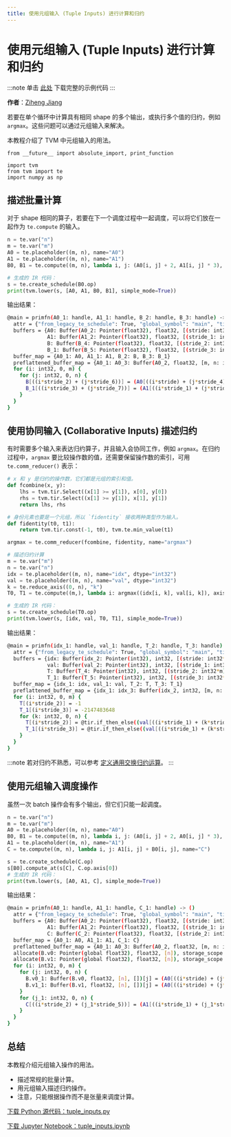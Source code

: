 ```yaml
---
title: 使用元组输入 (Tuple Inputs) 进行计算和归约
---
```


# 使用元组输入 (Tuple Inputs) 进行计算和归约

:::note
单击 [此处](https://tvm.apache.org/docs/how_to/work_with_schedules/tuple_inputs.html#sphx-glr-download-how-to-work-with-schedules-tuple-inputs-py) 下载完整的示例代码
:::

**作者**：[Ziheng Jiang](https://github.com/ZihengJiang)

若要在单个循环中计算具有相同 shape 的多个输出，或执行多个值的归约，例如 `argmax`。这些问题可以通过元组输入来解决。

本教程介绍了 TVM 中元组输入的用法。

```plain
from __future__ import absolute_import, print_function

import tvm
from tvm import te
import numpy as np
```

## 描述批量计算

对于 shape 相同的算子，若要在下一个调度过程中一起调度，可以将它们放在一起作为 `te.compute` 的输入。

``` python
n = te.var("n")
m = te.var("m")
A0 = te.placeholder((m, n), name="A0")
A1 = te.placeholder((m, n), name="A1")
B0, B1 = te.compute((m, n), lambda i, j: (A0[i, j] + 2, A1[i, j] * 3), name="B")

# 生成的 IR 代码：
s = te.create_schedule(B0.op)
print(tvm.lower(s, [A0, A1, B0, B1], simple_mode=True))
```

输出结果：

``` bash
@main = primfn(A0_1: handle, A1_1: handle, B_2: handle, B_3: handle) -> ()
  attr = {"from_legacy_te_schedule": True, "global_symbol": "main", "tir.noalias": True}
  buffers = {A0: Buffer(A0_2: Pointer(float32), float32, [(stride: int32*m: int32)], [], type="auto"),
             A1: Buffer(A1_2: Pointer(float32), float32, [(stride_1: int32*m)], [], type="auto"),
             B: Buffer(B_4: Pointer(float32), float32, [(stride_2: int32*m)], [], type="auto"),
             B_1: Buffer(B_5: Pointer(float32), float32, [(stride_3: int32*m)], [], type="auto")}
  buffer_map = {A0_1: A0, A1_1: A1, B_2: B, B_3: B_1}
  preflattened_buffer_map = {A0_1: A0_3: Buffer(A0_2, float32, [m, n: int32], [stride, stride_4: int32], type="auto"), A1_1: A1_3: Buffer(A1_2, float32, [m, n], [stride_1, stride_5: int32], type="auto"), B_2: B_6: Buffer(B_4, float32, [m, n], [stride_2, stride_6: int32], type="auto"), B_3: B_7: Buffer(B_5, float32, [m, n], [stride_3, stride_7: int32], type="auto")} {
  for (i: int32, 0, m) {
    for (j: int32, 0, n) {
      B[((i*stride_2) + (j*stride_6))] = (A0[((i*stride) + (j*stride_4))] + 2f32)
      B_1[((i*stride_3) + (j*stride_7))] = (A1[((i*stride_1) + (j*stride_5))]*3f32)
    }
  }
}
```

## 使用协同输入 (Collaborative Inputs) 描述归约

有时需要多个输入来表达归约算子，并且输入会协同工作，例如 `argmax`。在归约过程中，`argmax` 要比较操作数的值，还需要保留操作数的索引，可用 `te.comm_reducer()` 表示：

``` python
# x 和 y 是归约的操作数，它们都是元组的索引和值。
def fcombine(x, y):
    lhs = tvm.tir.Select((x[1] >= y[1]), x[0], y[0])
    rhs = tvm.tir.Select((x[1] >= y[1]), x[1], y[1])
    return lhs, rhs

# 身份元素也要是一个元组，所以 `fidentity` 接收两种类型作为输入。
def fidentity(t0, t1):
    return tvm.tir.const(-1, t0), tvm.te.min_value(t1)

argmax = te.comm_reducer(fcombine, fidentity, name="argmax")

# 描述归约计算
m = te.var("m")
n = te.var("n")
idx = te.placeholder((m, n), name="idx", dtype="int32")
val = te.placeholder((m, n), name="val", dtype="int32")
k = te.reduce_axis((0, n), "k")
T0, T1 = te.compute((m,), lambda i: argmax((idx[i, k], val[i, k]), axis=k), name="T")

# 生成的 IR 代码：
s = te.create_schedule(T0.op)
print(tvm.lower(s, [idx, val, T0, T1], simple_mode=True))
```

输出结果：

``` bash
@main = primfn(idx_1: handle, val_1: handle, T_2: handle, T_3: handle) -> ()
  attr = {"from_legacy_te_schedule": True, "global_symbol": "main", "tir.noalias": True}
  buffers = {idx: Buffer(idx_2: Pointer(int32), int32, [(stride: int32*m: int32)], [], type="auto"),
             val: Buffer(val_2: Pointer(int32), int32, [(stride_1: int32*m)], [], type="auto"),
             T: Buffer(T_4: Pointer(int32), int32, [(stride_2: int32*m)], [], type="auto"),
             T_1: Buffer(T_5: Pointer(int32), int32, [(stride_3: int32*m)], [], type="auto")}
  buffer_map = {idx_1: idx, val_1: val, T_2: T, T_3: T_1}
  preflattened_buffer_map = {idx_1: idx_3: Buffer(idx_2, int32, [m, n: int32], [stride, stride_4: int32], type="auto"), val_1: val_3: Buffer(val_2, int32, [m, n], [stride_1, stride_5: int32], type="auto"), T_2: T_6: Buffer(T_4, int32, [m], [stride_2], type="auto"), T_3: T_7: Buffer(T_5, int32, [m], [stride_3], type="auto")} {
  for (i: int32, 0, m) {
    T[(i*stride_2)] = -1
    T_1[(i*stride_3)] = -2147483648
    for (k: int32, 0, n) {
      T[(i*stride_2)] = @tir.if_then_else((val[((i*stride_1) + (k*stride_5))] <= T_1[(i*stride_3)]), T[(i*stride_2)], idx[((i*stride) + (k*stride_4))], dtype=int32)
      T_1[(i*stride_3)] = @tir.if_then_else((val[((i*stride_1) + (k*stride_5))] <= T_1[(i*stride_3)]), T_1[(i*stride_3)], val[((i*stride_1) + (k*stride_5))], dtype=int32)
    }
  }
}
```

:::note
若对归约不熟悉，可以参考 [定义通用交换归约运算](https://tvm.apache.org/docs/how_to/work_with_schedules/reduction.html#general-reduction)。
:::

## 使用元组输入调度操作

虽然一次 batch 操作会有多个输出，但它们只能一起调度。

``` python
n = te.var("n")
m = te.var("m")
A0 = te.placeholder((m, n), name="A0")
B0, B1 = te.compute((m, n), lambda i, j: (A0[i, j] + 2, A0[i, j] * 3), name="B")
A1 = te.placeholder((m, n), name="A1")
C = te.compute((m, n), lambda i, j: A1[i, j] + B0[i, j], name="C")

s = te.create_schedule(C.op)
s[B0].compute_at(s[C], C.op.axis[0])
# 生成的 IR 代码：
print(tvm.lower(s, [A0, A1, C], simple_mode=True))
```

输出结果：

``` bash
@main = primfn(A0_1: handle, A1_1: handle, C_1: handle) -> ()
  attr = {"from_legacy_te_schedule": True, "global_symbol": "main", "tir.noalias": True}
  buffers = {A0: Buffer(A0_2: Pointer(float32), float32, [(stride: int32*m: int32)], [], type="auto"),
             A1: Buffer(A1_2: Pointer(float32), float32, [(stride_1: int32*m)], [], type="auto"),
             C: Buffer(C_2: Pointer(float32), float32, [(stride_2: int32*m)], [], type="auto")}
  buffer_map = {A0_1: A0, A1_1: A1, C_1: C}
  preflattened_buffer_map = {A0_1: A0_3: Buffer(A0_2, float32, [m, n: int32], [stride, stride_3: int32], type="auto"), A1_1: A1_3: Buffer(A1_2, float32, [m, n], [stride_1, stride_4: int32], type="auto"), C_1: C_3: Buffer(C_2, float32, [m, n], [stride_2, stride_5: int32], type="auto")} {
  allocate(B.v0: Pointer(global float32), float32, [n]), storage_scope = global;
  allocate(B.v1: Pointer(global float32), float32, [n]), storage_scope = global;
  for (i: int32, 0, m) {
    for (j: int32, 0, n) {
      B.v0_1: Buffer(B.v0, float32, [n], [])[j] = (A0[((i*stride) + (j*stride_3))] + 2f32)
      B.v1_1: Buffer(B.v1, float32, [n], [])[j] = (A0[((i*stride) + (j*stride_3))]*3f32)
    }
    for (j_1: int32, 0, n) {
      C[((i*stride_2) + (j_1*stride_5))] = (A1[((i*stride_1) + (j_1*stride_4))] + B.v0_1[j_1])
    }
  }
}
```

## 总结

本教程介绍元组输入操作的用法。

* 描述常规的批量计算。
* 用元组输入描述归约操作。
* 注意，只能根据操作而不是张量来调度计算。

[下载 Python 源代码：tuple_inputs.py](https://tvm.apache.org/docs/_downloads/68abf665197871646fffcd0955bddad7/tuple_inputs.py)

[下载 Jupyter Notebook：tuple_inputs.ipynb](https://tvm.apache.org/docs/_downloads/a1417396e306d987107a7a39376ec261/tuple_inputs.ipynb)